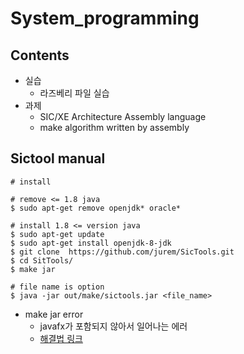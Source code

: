 # System_programming

## Contents
+ 실습
  - 라즈베리 파일 실습
+ 과제
  - SIC/XE Architecture Assembly language
  - make algorithm written by assembly
  
## Sictool manual
```shell
# install

# remove <= 1.8 java
$ sudo apt-get remove openjdk* oracle*

# install 1.8 <= version java
$ sudo apt-get update
$ sudo apt-get install openjdk-8-jdk
$ git clone  https://github.com/jurem/SicTools.git
$ cd SitTools/
$ make jar

# file name is option 
$ java -jar out/make/sictools.jar <file_name>
```
+ make jar error
  - javafx가 포함되지 않아서 일어나는 에러
  - [해결법 링크](https://askubuntu.com/questions/1137891/how-to-install-run-java-8-and-javafx-on-ubuntu-18-04)

